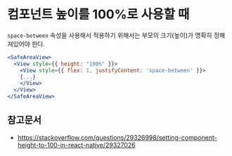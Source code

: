 # 컴포넌트 높이를 100%로 사용할 때

`space-between` 속성을 사용해서 적용하기 위해서는 부모의 크기(높이)가 명확히 정해져있어야 한다.

```jsx
<SafeAreaView>
  <View style={{ height: "100%" }}>
    <View style={{ flex: 1, justifyContent: 'space-between' }}>
    {...}
    </View>
  </View>
</SafeAreaView>
```


## 참고문서
- https://stackoverflow.com/questions/29326998/setting-component-height-to-100-in-react-native/29327026